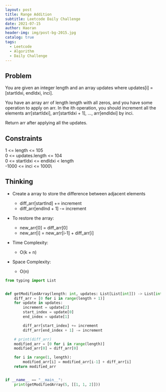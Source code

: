 ```yaml
---
layout: post
title: Range Addition
subtitle: Leetcode Daily Challenge
date: 2021-07-15
author: Haoran
header-img: img/post-bg-2015.jpg
catalog: true
tags: 
  - Leetcode
  - Algorithm
  - Daily Challenge
---
```



## Problem
You are given an integer length and an array updates where updates[i] = [startIdxi, endIdxi, inci].

You have an array arr of length length with all zeros, and you have some operation to apply on arr. In the ith operation, you should increment all the elements arr[startIdxi], arr[startIdxi + 1], ..., arr[endIdxi] by inci.

Return arr after applying all the updates.

## Constraints
1 <= length <= 105\
0 <= updates.length <= 104\
0 <= startIdxi <= endIdxi < length\
-1000 <= inci <= 1000\

## Thinking
* Create a array to store the difference between adjacent elements
    * diff_arr[startInd] += increment
    * diff_arr[endInd + 1] -= increment

* To restore the array:
    * new_arr[0] = diff_arr[0]
    * new_arr[i] = new_arr[i-1] + diff_arr[i]

* Time Complexity:
    * O(k + n)
* Space Complexity:
    * O(n)

```python
from typing import List


def getModifiedArray(length: int, updates: List[List[int]]) -> List[int]:
    diff_arr = [0 for i in range(length + 1)]
    for update in updates:
        increment = update[2]
        start_index = update[0]
        end_index = update[1]

        diff_arr[start_index] += increment
        diff_arr[end_index + 1] -= increment

    # print(diff_arr)
    modified_arr = [0 for i in range(length)]
    modified_arr[0] = diff_arr[0]

    for i in range(1, length):
        modified_arr[i] = modified_arr[i-1] + diff_arr[i]
    return modified_arr


if __name__ == "__main__":
    print(getModifiedArray(5, [[1, 1, 2]]))
```